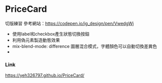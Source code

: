 # PriceCard
  切版練習
  參考網站：https://codepen.io/ig_design/pen/VwedgWj
  
  + 使用label和checkbox產生狀態切換按鈕
  + 利用偽元素製造動態效果
  + mix-blend-mode: difference 圖層混合模式，字體顏色可以自動切換差異色
  + 

### Link
https://yeh326797.github.io/PriceCard/